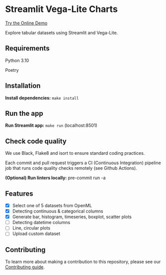 # Streamlit Vega-Lite Charts

[Try the Online Demo](https://fdebrain-streamlit-vega-lite-charts-app-yjdqk5.streamlitapp.com/)

Explore tabular datasets using Streamlit and Vega-Lite.

## Requirements

Python 3.10

Poetry

## Installation

**Install dependencies:** `make install`

## Run the app

**Run Streamlit app:** `make run` (localhost:8501)

## Check code quality

We use Black, Flake8 and isort to ensure standard coding practices.

Each commit and pull request triggers a CI (Continuous Integration) pipeline job that runs code quality checks remotely (see Github Actions).

**(Optional) Run linters locally:** pre-commit run -a

## Features

- [x] Select one of 5 datasets from OpenML
- [x] Detecting continuous & categorical columns
- [x] Generate bar, histogram, timeseries, boxplot, scatter plots
- [ ] Detecting datetime columns
- [ ] Line, circular plots
- [ ] Upload custom dataset

## Contributing
To learn more about making a contribution to this repository, please see our [Contributing guide](https://github.com/fdebrain/streamlit-vega-lite-charts/blob/main/CONTRIBUTING.md).
